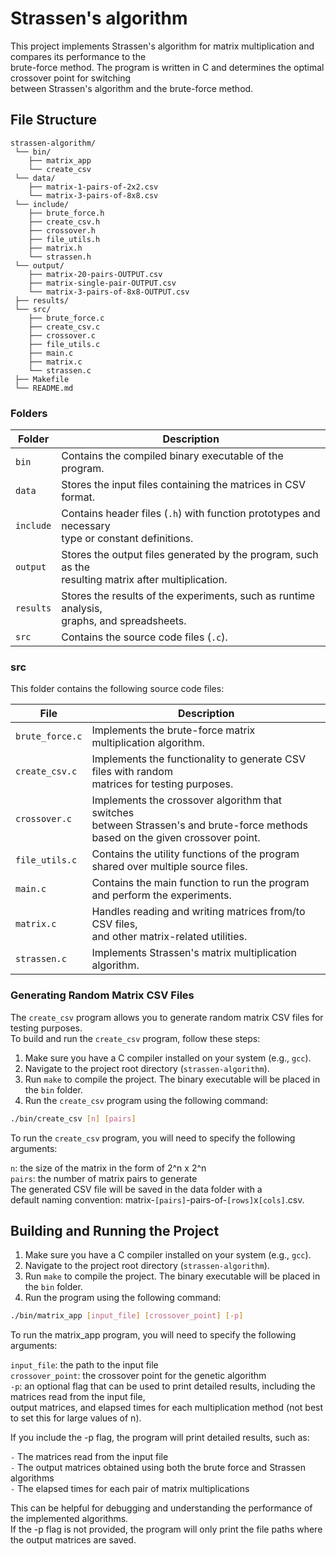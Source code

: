 # Strassen's algorithm

This project implements Strassen's algorithm for matrix multiplication and compares its performance to the<br>brute-force method. The program is written in C and determines the optimal crossover point for switching<br>between Strassen's algorithm and the brute-force method.

## File Structure

```
strassen-algorithm/
 └── bin/
    ├── matrix_app
    └── create_csv
 └── data/
    ├── matrix-1-pairs-of-2x2.csv
    └── matrix-3-pairs-of-8x8.csv
 └── include/
    ├── brute_force.h
    ├── create_csv.h
    ├── crossover.h
    ├── file_utils.h
    ├── matrix.h
    └── strassen.h
 └── output/
    ├── matrix-20-pairs-OUTPUT.csv
    ├── matrix-single-pair-OUTPUT.csv
    └── matrix-3-pairs-of-8x8-OUTPUT.csv
 ├── results/
 └── src/
    ├── brute_force.c
    ├── create_csv.c
    ├── crossover.c
    ├── file_utils.c
    ├── main.c
    ├── matrix.c
    └── strassen.c
 ├── Makefile
 └── README.md

```
### Folders

| Folder       | Description                                                            |
|--------------|------------------------------------------------------------------------|
| `bin`        | Contains the compiled binary executable of the program.                |
| `data`       | Stores the input files containing the matrices in CSV format.          |
| `include`    | Contains header files (`.h`) with function prototypes and necessary<br>type or constant definitions. |
| `output`     | Stores the output files generated by the program, such as the<br>resulting matrix after multiplication. |
| `results`    | Stores the results of the experiments, such as runtime analysis,<br>graphs, and spreadsheets. |
| `src`        | Contains the source code files (`.c`).                                  |

### src

This folder contains the following source code files:

| File          | Description                                                            |
|---------------|------------------------------------------------------------------------|
| `brute_force.c` | Implements the brute-force matrix multiplication algorithm.        |
| `create_csv.c` | Implements the functionality to generate CSV files with random<br>matrices for testing purposes. |
| `crossover.c`  | Implements the crossover algorithm that switches<br>between Strassen's and brute-force methods based on the given crossover point. |
| `file_utils.c`  | Contains the utility functions of the program shared over multiple source files.                |
| `main.c`      | Contains the main function to run the program and perform the experiments. |
| `matrix.c`    | Handles reading and writing matrices from/to CSV files,<br>and other matrix-related utilities. |
| `strassen.c`  | Implements Strassen's matrix multiplication algorithm.                |


### Generating Random Matrix CSV Files

The `create_csv` program allows you to generate random matrix CSV files for testing purposes.<br>To build and run the `create_csv` program, follow these steps:

1. Make sure you have a C compiler installed on your system (e.g., `gcc`).
2. Navigate to the project root directory (`strassen-algorithm`).
3. Run `make` to compile the project. The binary executable will be placed in the `bin` folder.
4. Run the `create_csv` program using the following command:

```bash
./bin/create_csv [n] [pairs]
```

To run the `create_csv` program, you will need to specify the following arguments:

`n`: the size of the matrix in the form of 2^n x 2^n<br>
`pairs`: the number of matrix pairs to generate<br>
The generated CSV file will be saved in the data folder with a<br>default naming convention: matrix-`[pairs]`-pairs-of-`[rows]`x`[cols]`.csv.

## Building and Running the Project

1. Make sure you have a C compiler installed on your system (e.g., `gcc`).
2. Navigate to the project root directory (`strassen-algorithm`).
3. Run `make` to compile the project. The binary executable will be placed in the `bin` folder.
4. Run the program using the following command:

```bash
./bin/matrix_app [input_file] [crossover_point] [-p]
```

To run the matrix_app program, you will need to specify the following arguments:

`input_file`: the path to the input file<br>
`crossover_point`: the crossover point for the genetic algorithm<br>
`-p`: an optional flag that can be used to print detailed results, including the matrices read from the input file,<br>output matrices, and elapsed times for each multiplication method (not best to set this for large values of n).

If you include the -p flag, the program will print detailed results, such as:

`-` The matrices read from the input file<br>
`-` The output matrices obtained using both the brute force and Strassen algorithms<br>
`-` The elapsed times for each pair of matrix multiplications<br>

This can be helpful for debugging and understanding the performance of the implemented algorithms.<br>If the -p flag is not provided, the program will only print the file paths where the output matrices are saved.

